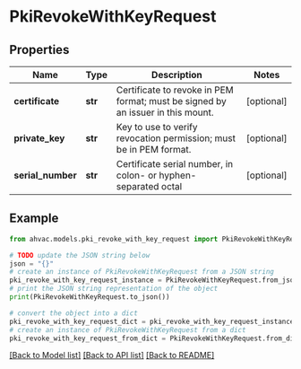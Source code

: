 # PkiRevokeWithKeyRequest


## Properties

Name | Type | Description | Notes
------------ | ------------- | ------------- | -------------
**certificate** | **str** | Certificate to revoke in PEM format; must be signed by an issuer in this mount. | [optional] 
**private_key** | **str** | Key to use to verify revocation permission; must be in PEM format. | [optional] 
**serial_number** | **str** | Certificate serial number, in colon- or hyphen-separated octal | [optional] 

## Example

```python
from ahvac.models.pki_revoke_with_key_request import PkiRevokeWithKeyRequest

# TODO update the JSON string below
json = "{}"
# create an instance of PkiRevokeWithKeyRequest from a JSON string
pki_revoke_with_key_request_instance = PkiRevokeWithKeyRequest.from_json(json)
# print the JSON string representation of the object
print(PkiRevokeWithKeyRequest.to_json())

# convert the object into a dict
pki_revoke_with_key_request_dict = pki_revoke_with_key_request_instance.to_dict()
# create an instance of PkiRevokeWithKeyRequest from a dict
pki_revoke_with_key_request_from_dict = PkiRevokeWithKeyRequest.from_dict(pki_revoke_with_key_request_dict)
```
[[Back to Model list]](../README.md#documentation-for-models) [[Back to API list]](../README.md#documentation-for-api-endpoints) [[Back to README]](../README.md)


